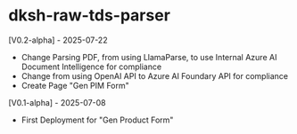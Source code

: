# dksh-raw-tds-parser

[V0.2-alpha] - 2025-07-22
- Change Parsing PDF, from using LlamaParse, to use Internal Azure AI Document Intelligence for compliance
- Change from using OpenAI API to Azure AI Foundary API for compliance
- Create Page "Gen PIM Form"

[V0.1-alpha] - 2025-07-08
- First Deployment for "Gen Product Form"